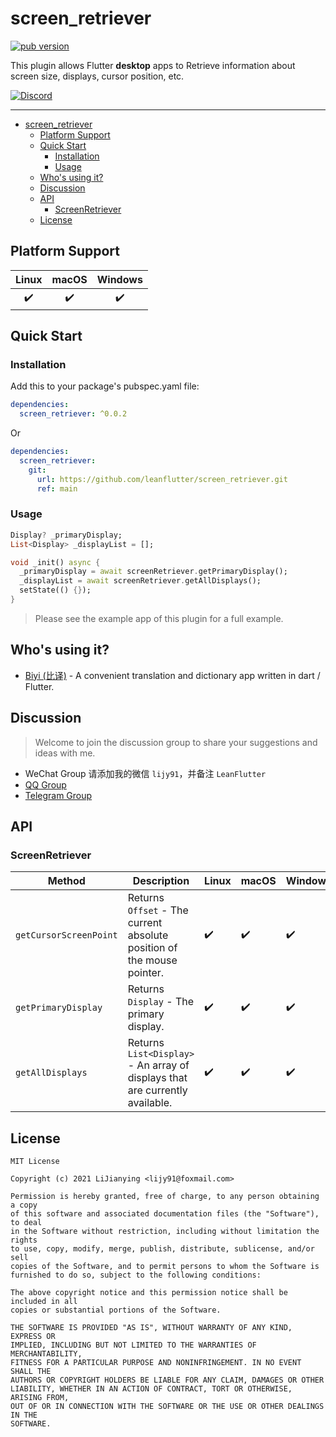 # screen_retriever

[![pub version][pub-image]][pub-url]

[pub-image]: https://img.shields.io/pub/v/screen_retriever.svg
[pub-url]: https://pub.dev/packages/screen_retriever

This plugin allows Flutter **desktop** apps to Retrieve information about screen size, displays, cursor position, etc.

[![Discord](https://img.shields.io/badge/discord-%237289DA.svg?style=for-the-badge&logo=discord&logoColor=white)](https://discord.gg/zPa6EZ2jqb)

---

<!-- START doctoc generated TOC please keep comment here to allow auto update -->
<!-- DON'T EDIT THIS SECTION, INSTEAD RE-RUN doctoc TO UPDATE -->

- [screen_retriever](#screen_retriever)
  - [Platform Support](#platform-support)
  - [Quick Start](#quick-start)
    - [Installation](#installation)
    - [Usage](#usage)
  - [Who's using it?](#whos-using-it)
  - [Discussion](#discussion)
  - [API](#api)
    - [ScreenRetriever](#screenretriever)
  - [License](#license)

<!-- END doctoc generated TOC please keep comment here to allow auto update -->

## Platform Support

| Linux | macOS | Windows |
| :---: | :---: | :-----: |
|   ✔️   |   ✔️   |    ✔️    |

## Quick Start

### Installation

Add this to your package's pubspec.yaml file:

```yaml
dependencies:
  screen_retriever: ^0.0.2
```

Or

```yaml
dependencies:
  screen_retriever:
    git:
      url: https://github.com/leanflutter/screen_retriever.git
      ref: main
```

### Usage

```dart
Display? _primaryDisplay;
List<Display> _displayList = [];

void _init() async {
  _primaryDisplay = await screenRetriever.getPrimaryDisplay();
  _displayList = await screenRetriever.getAllDisplays();
  setState(() {});
}
```

> Please see the example app of this plugin for a full example.

## Who's using it?

- [Biyi (比译)](https://biyidev.com/) - A convenient translation and dictionary app written in dart / Flutter.

## Discussion

> Welcome to join the discussion group to share your suggestions and ideas with me.

- WeChat Group 请添加我的微信 `lijy91`，并备注 `LeanFlutter`
- [QQ Group](https://jq.qq.com/?_wv=1027&k=e3kwRnnw)
- [Telegram Group](https://t.me/leanflutter)

## API

### ScreenRetriever

| Method                 | Description                                                                  | Linux | macOS | Windows |
| ---------------------- | ---------------------------------------------------------------------------- | ----- | ----- | ------- |
| `getCursorScreenPoint` | Returns `Offset` - The current absolute position of the mouse pointer.       | ✔️     | ✔️     | ✔️       |
| `getPrimaryDisplay`    | Returns `Display` - The primary display.                                     | ✔️     | ✔️     | ✔️       |
| `getAllDisplays`       | Returns `List<Display>` - An array of displays that are currently available. | ✔️     | ✔️     | ✔️       |

## License

```text
MIT License

Copyright (c) 2021 LiJianying <lijy91@foxmail.com>

Permission is hereby granted, free of charge, to any person obtaining a copy
of this software and associated documentation files (the "Software"), to deal
in the Software without restriction, including without limitation the rights
to use, copy, modify, merge, publish, distribute, sublicense, and/or sell
copies of the Software, and to permit persons to whom the Software is
furnished to do so, subject to the following conditions:

The above copyright notice and this permission notice shall be included in all
copies or substantial portions of the Software.

THE SOFTWARE IS PROVIDED "AS IS", WITHOUT WARRANTY OF ANY KIND, EXPRESS OR
IMPLIED, INCLUDING BUT NOT LIMITED TO THE WARRANTIES OF MERCHANTABILITY,
FITNESS FOR A PARTICULAR PURPOSE AND NONINFRINGEMENT. IN NO EVENT SHALL THE
AUTHORS OR COPYRIGHT HOLDERS BE LIABLE FOR ANY CLAIM, DAMAGES OR OTHER
LIABILITY, WHETHER IN AN ACTION OF CONTRACT, TORT OR OTHERWISE, ARISING FROM,
OUT OF OR IN CONNECTION WITH THE SOFTWARE OR THE USE OR OTHER DEALINGS IN THE
SOFTWARE.
```
